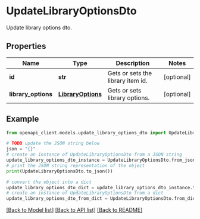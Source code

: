 # UpdateLibraryOptionsDto

Update library options dto.

## Properties

Name | Type | Description | Notes
------------ | ------------- | ------------- | -------------
**id** | **str** | Gets or sets the library item id. | [optional] 
**library_options** | [**LibraryOptions**](LibraryOptions.md) | Gets or sets library options. | [optional] 

## Example

```python
from openapi_client.models.update_library_options_dto import UpdateLibraryOptionsDto

# TODO update the JSON string below
json = "{}"
# create an instance of UpdateLibraryOptionsDto from a JSON string
update_library_options_dto_instance = UpdateLibraryOptionsDto.from_json(json)
# print the JSON string representation of the object
print(UpdateLibraryOptionsDto.to_json())

# convert the object into a dict
update_library_options_dto_dict = update_library_options_dto_instance.to_dict()
# create an instance of UpdateLibraryOptionsDto from a dict
update_library_options_dto_from_dict = UpdateLibraryOptionsDto.from_dict(update_library_options_dto_dict)
```
[[Back to Model list]](../README.md#documentation-for-models) [[Back to API list]](../README.md#documentation-for-api-endpoints) [[Back to README]](../README.md)


